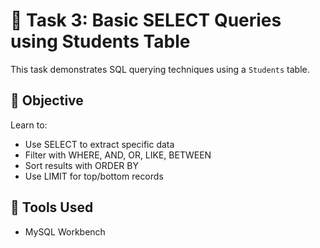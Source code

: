 # 🧪 Task 3: Basic SELECT Queries using Students Table

This task demonstrates SQL querying techniques using a `Students` table.

## 🎯 Objective

Learn to:
- Use SELECT to extract specific data
- Filter with WHERE, AND, OR, LIKE, BETWEEN
- Sort results with ORDER BY
- Use LIMIT for top/bottom records

## 🧰 Tools Used

- MySQL Workbench
